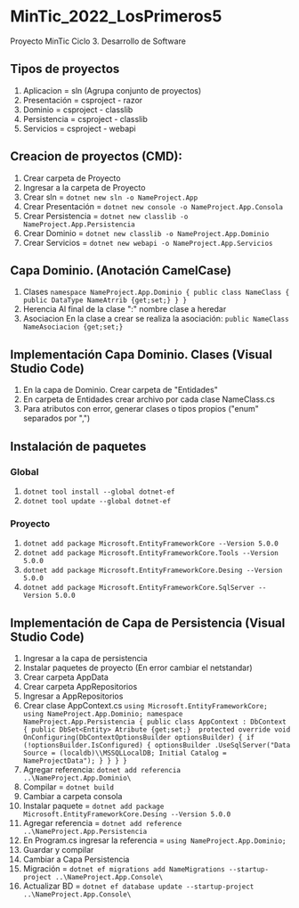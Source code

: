 # MinTic_2022_LosPrimeros5
Proyecto MinTic Ciclo 3. Desarrollo de Software

## Tipos de proyectos
1. Aplicacion = sln (Agrupa conjunto de proyectos)
2. Presentación = csproject - razor
3. Dominio = csproject - classlib
4. Persistencia = csproject - classlib
5. Servicios = csproject - webapi

## Creacion de proyectos (CMD):
1. Crear carpeta de Proyecto
2. Ingresar a la carpeta de Proyecto 
3. Crear sln = `dotnet new sln -o NameProject.App`
4. Crear Presentación = `dotnet new console -o NameProject.App.Consola`
5. Crear Persistencia = `dotnet new classlib -o NameProject.App.Persistencia`
6. Crear Dominio = `dotnet new classlib -o NameProject.App.Dominio`
7. Crear Servicios = `dotnet new webapi -o NameProject.App.Servicios`

## Capa Dominio. (Anotación CamelCase)
1. Clases
`namespace NameProject.App.Dominio
{
	public class NameClass
	{
		public DataType NameAtrrib {get;set;}
	}
}`
2. Herencia 
	Al final de la clase ":" nombre clase a heredar
3. Asociacion
En la clase a crear se realiza la asociación: `public NameClass NameAsociacion {get;set;}`

## Implementación Capa Dominio. Clases (Visual Studio Code)
1. En la capa de Dominio. Crear carpeta de "Entidades"
2. En carpeta de Entidades crear archivo por cada clase NameClass.cs
3. Para atributos con error, generar clases o tipos propios ("enum" separados por ",")

## Instalación de paquetes
### Global
1. `dotnet tool install --global dotnet-ef`
2. `dotnet tool update --global dotnet-ef`
### Proyecto
1. `dotnet add package Microsoft.EntityFrameworkCore --Version 5.0.0`
2. `dotnet add package Microsoft.EntityFrameworkCore.Tools --Version 5.0.0`
3. `dotnet add package Microsoft.EntityFrameworkCore.Desing --Version 5.0.0`
4. `dotnet add package Microsoft.EntityFrameworkCore.SqlServer --Version 5.0.0`

## Implementación de Capa de Persistencia (Visual Studio Code)
1. Ingresar a la capa de persistencia
2. Instalar paquetes de proyecto (En error cambiar el netstandar)
3. Crear carpeta AppData
4. Crear carpeta AppRepositorios
5. Ingresar a AppRepositorios
6. Crear clase AppContext.cs
`
using Microsoft.EntityFrameworkCore;
using NameProject.App.Dominio;
namespace NameProject.App.Persistencia
{
    public class AppContext : DbContext
    {
            public DbSet<Entity> Atribute {get;set;} 
            protected override void OnConfiguring(DbContextOptionsBuilder optionsBuilder)
        {
            if (!optionsBuilder.IsConfigured)
            {
                optionsBuilder
                .UseSqlServer("Data Source = (localdb)\\MSSQLLocalDB; Initial Catalog = NameProjectData");
            }
        }
    }
}
`
8. Agregar referencia: `dotnet add referencia ..\NameProject.App.Dominio\`
9. Compilar = `dotnet build`
10. Cambiar a carpeta consola
11. Instalar paquete = `dotnet add package Microsoft.EntityFrameworkCore.Desing --Version 5.0.0`
12. Agregar referencia = `dotnet add reference ..\NameProject.App.Persistencia`
13. En Program.cs ingresar la referencia = `using NameProject.App.Dominio;`
14. Guardar y compilar
15. Cambiar a Capa Persistencia
16. Migración = `dotnet ef migrations add NameMigrations --startup-project ..\NameProject.App.Console\`
17. Actualizar BD = `dotnet ef database update --startup-project ..\NameProject.App.Console\`
